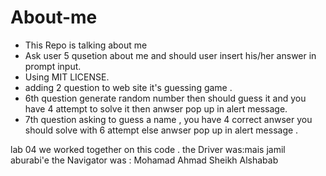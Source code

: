 # About-me
- This Repo is talking about me
- Ask user 5 qusetion about me and  should user insert his/her answer in prompt input.
- Using MIT LICENSE.
- adding 2 question  to web site  it's guessing game .
- 6th question generate random number then should guess it and you have 4 attempt to solve it then anwser pop up in   alert  message.
- 7th question asking to guess a name , you have 4 correct anwser you should solve with 6 attempt else anwser pop up in alert message .

lab 04
we worked together on this code . 
the Driver was:mais jamil aburabi'e
the Navigator was : Mohamad Ahmad Sheikh Alshabab
